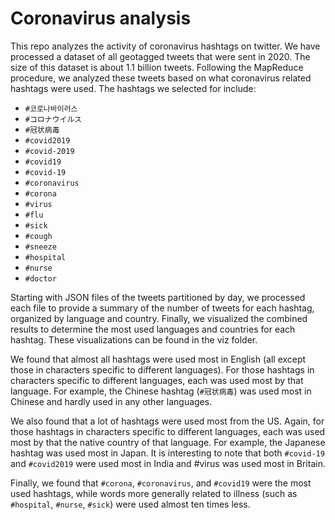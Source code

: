 # Coronavirus analysis

This repo analyzes the activity of coronavirus hashtags on twitter. We have processed a dataset of all geotagged tweets that were sent in 2020. The size of this dataset is about 1.1 billion tweets. Following the MapReduce procedure, we analyzed these tweets based on what coronavirus related hashtags were used. The hashtags we selected for include: 
- `#코로나바이러스`
- `#コロナウイルス`
- `#冠状病毒`
- `#covid2019`
- `#covid-2019`
- `#covid19`
- `#covid-19`
- `#coronavirus`
- `#corona`
- `#virus`
- `#flu`
- `#sick`
- `#cough`
- `#sneeze`
- `#hospital`
- `#nurse`
- `#doctor`

Starting with JSON files of the tweets partitioned by day, we processed each file to provide a summary of the number of tweets for each hashtag, organized by language and country. Finally, we visualized the combined results to determine the most used languages and countries for each hashtag. These visualizations can be found in the viz folder.

We found that almost all hashtags were used most in English (all except those in characters specific to different languages). For those hashtags in characters specific to different languages, each was used most by that language. For example, the Chinese hashtag (`#冠状病毒`) was used most in Chinese and hardly used in any other languages. 

We also found that a lot of hashtags were used most from the US. Again, for those hashtags in characters specific to different languages, each was used most by that the native country of that language. For example, the Japanese hashtag was used most in Japan. It is interesting to note that both `#covid-19` and `#covid2019` were used most in India and #virus was used most in Britain.

Finally, we found that `#corona`, `#coronavirus`, and `#covid19` were the most used hashtags, while words more generally related to illness (such as `#hospital`, `#nurse`, `#sick`) were used almost ten times less.

